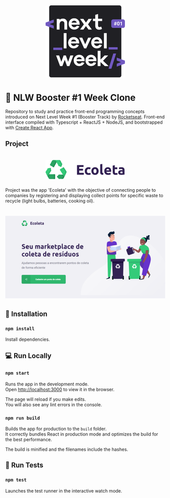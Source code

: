 <h1 align="center">
    <img alt="NextLevelWeek" title="#NextLevelWeek" src=".github/logonextlevelweek.svg" width="250px" />
</h1>

# 🚀 NLW Booster #1 Week Clone
Repository to study and practice front-end programming concepts introduced on Next Level Week #1 (Booster Track) by [Rocketseat](https://rocketseat.com.br). Front-end interface compiled with Typescript + ReactJS + NodeJS, and
bootstrapped with [Create React App](https://github.com/facebook/create-react-app). 

## Project

<h1 align="center">
    <img alt="Ecoleta" title="#Ecoleta" src=".github/logoecoleta.svg" width="250px" />
</h1>
Project was the app 'Ecoleta' with the objective of connecting people to companies by registering and displaying collect points for specific waste to recycle (light bulbs, batteries, cooking oil). 
<h1 align="center">
    <img alt="Ecoleta-Preview" title="#EcoletaPreview" src=".github/ecoleta-homepage.png" width="650px" />
</h1>

## 📕 Installation

### `npm install`
Install dependencies.

## 💻 Run Locally

### `npm start`

Runs the app in the development mode.<br />
Open [http://localhost:3000](http://localhost:3000) to view it in the browser.

The page will reload if you make edits.<br />
You will also see any lint errors in the console.

### `npm run build`

Builds the app for production to the `build` folder.<br />
It correctly bundles React in production mode and optimizes the build for the best performance.

The build is minified and the filenames include the hashes.

## 📝 Run Tests

### `npm test`

Launches the test runner in the interactive watch mode.<br />
